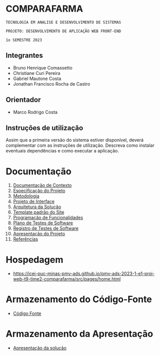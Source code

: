 ﻿# COMPARAFARMA

`TECNOLOGIA EM ANALISE E DESENVOLVIMENTO DE SISTEMAS`

`PROJETO: DESENVOLVIMENTO DE APLICAÇÃO WEB FRONT-END`

`1o SEMESTRE 2023`

## Integrantes

- Bruno Henrique Comassetto
- Christiane Curi Pereira
- Gabriel Mautone Costa
- Jonathan Francisco Rocha de Castro

## Orientador

- Marco Rodrigo Costa

## Instruções de utilização

Assim que a primeira versão do sistema estiver disponível, deverá complementar com as instruções de utilização. Descreva como instalar eventuais dependências e como executar a aplicação.

# Documentação

<ol>
	<li>	
		<a href="docs/01-Documentação de Contexto.md"> Documentação de Contexto</a>
	</li>

<li>
<a href="docs/02-Especificação do Projeto.md"> 
Especificação do Projeto</a>
</li>


<li> <a href="docs/03-Metodologia.md"> 
Metodologia</a> </li>

<li><a href="docs/04-Projeto de Interface.md"> Projeto de Interface</a></li>

<li><a href="docs/05-Arquitetura da Solução.md"> Arquitetura da Solução</a></li>
<li><a href="docs/06-Template padrão do Site.md"> Template padrão do Site</a></li>
<li><a href="docs/07-Programação de Funcionalidades.md"> Programação de Funcionalidades</a></li>
<li><a href="docs/08-Plano de Testes de Software.md"> Plano de Testes de Software</a></li>
<li><a href="docs/09-Registro de Testes de Software.md"> Registro de Testes de Software</a></li>
<li><a href="docs/10-Apresentação do Projeto.md"> Apresentação do Projeto</a></li>
<li><a href="docs/11-Referências.md"> Referências</a></li>
</ol>

# Hospedagem

- https://icei-puc-minas-pmv-ads.github.io/pmv-ads-2023-1-e1-proj-web-t9-time2-comparafarma/src/pages/home.html

# Armazenamento do Código-Fonte

- <a href="src/README.md">Código Fonte</a>

# Armazenamento da Apresentação

- <a href="presentation/README.md">Apresentação da solução</a>
